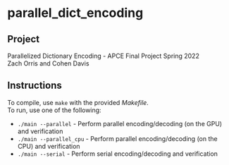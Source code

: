 # parallel_dict_encoding

## Project
Parallelized Dictionary Encoding - APCE Final Project Spring 2022</br>
Zach Orris and Cohen Davis

## Instructions
To compile, use `make` with the provided *Makefile*.</br>
To run, use one of the following:
* `./main --parallel` - Perform parallel encoding/decoding (on the GPU) and verification
* `./main --parallel_cpu` - Perform parallel encoding/decoding (on the CPU) and verification
* `./main --serial` - Perform serial encoding/decoding and verification
